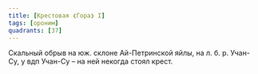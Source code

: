 ```yaml
---
title: [Крестовая ❮Гора❯ I]
tags: [ороним]
quadrants: [З7]
---
```


Скальный обрыв на юж. склоне Ай-Петринской яйлы, на л. б. р. Учан-Су, у вдп
Учан-Су – на ней некогда стоял крест.
